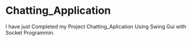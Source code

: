 # Chatting_Application
I have just Completed my Project Chatting_Aplication Using Swing Gui  with Socket Programmin.
